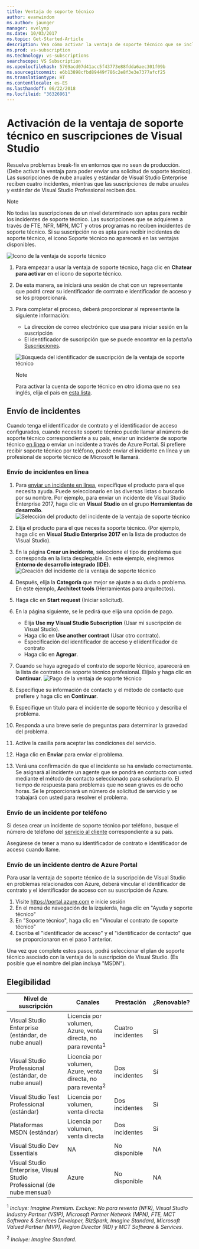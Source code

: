 ```yaml
---
title: Ventaja de soporte técnico
author: evanwindom
ms.author: jaunger
manager: evelynp
ms.date: 10/03/2017
ms.topic: Get-Started-Article
description: Vea cómo activar la ventaja de soporte técnico que se incluye con la suscripción de Visual Studio.
ms.prod: vs-subscription
ms.technology: vs-subscriptions
searchscope: VS Subscription
ms.openlocfilehash: 5769acd07d41acc5f43773e88fdda6aec301f09b
ms.sourcegitcommit: e6b13898cfbd89449f786c2e8f3e3e7377afcf25
ms.translationtype: HT
ms.contentlocale: es-ES
ms.lasthandoff: 06/22/2018
ms.locfileid: "36326961"
---
```

# <a name="activate-the-technical-support-benefit-in-visual-studio-subscriptions"></a>Activación de la ventaja de soporte técnico en suscripciones de Visual Studio

Resuelva problemas break-fix en entornos que no sean de producción. (Debe activar la ventaja para poder enviar una solicitud de soporte técnico). Las suscripciones de nube anuales y estándar de Visual Studio Enterprise reciben cuatro incidentes, mientras que las suscripciones de nube anuales y estándar de Visual Studio Professional reciben dos.

   > [!NOTE]
   > No todas las suscripciones de un nivel determinado son aptas para recibir los incidentes de soporte técnico. Las suscripciones que se adquieren a través de FTE, NFR, MPN, MCT y otros programas no reciben incidentes de soporte técnico. Si su suscripción no es apta para recibir incidentes de soporte técnico, el icono Soporte técnico no aparecerá en las ventajas disponibles.

   ![Icono de la ventaja de soporte técnico](_img\vs-tech-support\vs-tech-support-tile.png)


1.  Para empezar a usar la ventaja de soporte técnico, haga clic en **Chatear para activar** en el icono de soporte técnico. 
2.  De esta manera, se iniciará una sesión de chat con un representante que podrá crear su identificador de contrato e identificador de acceso y se los proporcionará. 
3.  Para completar el proceso, deberá proporcionar al representante la siguiente información:
    - La dirección de correo electrónico que usa para iniciar sesión en la suscripción
    - El identificador de suscripción que se puede encontrar en la pestaña [Suscripciones](https://my.visualstudio.com/subscriptions).

    ![Búsqueda del identificador de suscripción de la ventaja de soporte técnico](_img\vs-tech-support\vs-tech-support-subID-cropped.png)


    > [!NOTE]
    > Para activar la cuenta de soporte técnico en otro idioma que no sea inglés, elija el país en [esta lista](https://support.microsoft.com/help/14084/activate-support-contract).   


## <a name="how-to-submit-an-incident"></a>Envío de incidentes

Cuando tenga el identificador de contrato y el identificador de acceso configurados, cuando necesite soporte técnico puede llamar al número de soporte técnico correspondiente a su país, enviar un incidente de soporte técnico [en línea](http://support.microsoft.com/oas/) o enviar un incidente a través de Azure Portal. Si prefiere recibir soporte técnico por teléfono, puede enviar el incidente en línea y un profesional de soporte técnico de Microsoft le llamará.

### <a name="submit-an-incident-online"></a>Envío de incidentes en línea

1.  Para [enviar un incidente en línea](http://support.microsoft.com/oas/), especifique el producto para el que necesita ayuda. Puede seleccionarlo en las diversas listas o buscarlo por su nombre. Por ejemplo, para enviar un incidente de Visual Studio Enterprise 2017, haga clic en **Visual Studio** en el grupo **Herramientas de desarrollo**.
    ![Selección del producto del incidente de la ventaja de soporte técnico](_img\vs-tech-support\vs-tech-support-select-product.png)

2.  Elija el producto para el que necesita soporte técnico. (Por ejemplo, haga clic en **Visual Studio Enterprise 2017** en la lista de productos de Visual Studio).
3.  En la página **Crear un incidente**, seleccione el tipo de problema que corresponda en la lista desplegable. En este ejemplo, elegiremos **Entorno de desarrollo integrado (IDE)**.
    ![Creación del incidente de la ventaja de soporte técnico](_img\vs-tech-support\vs-tech-support-create-incident.png)

4.  Después, elija la **Categoría** que mejor se ajuste a su duda o problema. En este ejemplo, **Architect tools** (Herramientas para arquitectos).
5.  Haga clic en **Start request** (Iniciar solicitud).
6.  En la página siguiente, se le pedirá que elija una opción de pago.
    - Elija **Use my Visual Studio Subscription** (Usar mi suscripción de Visual Studio).
    - Haga clic en **Use another contract** (Usar otro contrato).
    - Especificación del identificador de acceso y el identificador de contrato
    - Haga clic en **Agregar**.
7.  Cuando se haya agregado el contrato de soporte técnico, aparecerá en la lista de contratos de soporte técnico profesional. Elíjalo y haga clic en **Continuar**.
     ![Pago de la ventaja de soporte técnico](_img\vs-tech-support\vs-tech-support-payment.png)

8.  Especifique su información de contacto y el método de contacto que prefiere y haga clic en **Continuar**.
9.  Especifique un título para el incidente de soporte técnico y describa el problema.
10. Responda a una breve serie de preguntas para determinar la gravedad del problema.
11. Active la casilla para aceptar las condiciones del servicio.
12. Haga clic en **Enviar** para enviar el problema.
13. Verá una confirmación de que el incidente se ha enviado correctamente. Se asignará al incidente un agente que se pondrá en contacto con usted mediante el método de contacto seleccionado para solucionarlo. El tiempo de respuesta para problemas que no sean graves es de ocho horas. Se le proporcionará un número de solicitud de servicio y se trabajará con usted para resolver el problema.

### <a name="submit-an-incident-by-phone"></a>Envío de un incidente por teléfono

Si desea crear un incidente de soporte técnico por teléfono, busque el número de teléfono del [servicio al cliente](https://support.microsoft.com/help/13948/global-customer-service-phone-numbers) correspondiente a su país.

Asegúrese de tener a mano su identificador de contrato e identificador de acceso cuando llame.

### <a name="submit-an-incident-within-the-azure-portal"></a>Envío de un incidente dentro de Azure Portal

Para usar la ventaja de soporte técnico de la suscripción de Visual Studio en problemas relacionados con Azure, deberá vincular el identificador de contrato y el identificador de acceso con su suscripción de Azure.

1.  Visite https://portal.azure.com e inicie sesión
2.  En el menú de navegación de la izquierda, haga clic en "Ayuda y soporte técnico"
3.  En "Soporte técnico", haga clic en "Vincular el contrato de soporte técnico"
4.  Escriba el "identificador de acceso" y el "identificador de contacto" que se proporcionaron en el paso 1 anterior.

Una vez que complete estos pasos, podrá seleccionar el plan de soporte técnico asociado con la ventaja de la suscripción de Visual Studio.  (Es posible que el nombre del plan incluya "MSDN").

## <a name="eligibility"></a>Elegibilidad

| Nivel de suscripción                                                 |     Canales                                            | Prestación                                                          | ¿Renovable?    |
|--------------------------------------------------------------------|---------------------------------------------------------|------------------------------------------------------------------|---------------|
| Visual Studio Enterprise (estándar, de nube anual)   | Licencia por volumen, Azure, venta directa, no para reventa<sup>1</sup> | Cuatro incidentes       |  Sí|
| Visual Studio Professional (estándar, de nube anual) | Licencia por volumen, Azure, venta directa, no para reventa<sup>2</sup>                                        | Dos incidentes                                                          |Sí         |
| Visual Studio Test Professional (estándar)                         | Licencia por volumen, venta directa                                              | Dos incidentes                                             |  Sí         |
| Plataformas MSDN (estándar)                                          | Licencia por volumen, venta directa                                              | Dos incidentes                                               | Sí         |
| Visual Studio Dev Essentials | NA | No disponible |NA|
| Visual Studio Enterprise, Visual Studio Professional (de nube mensual) | Azure                                       | No disponible                                                           |NA|

<sup>1</sup> *Incluye: Imagine Premium. Excluye: No para reventa (NFR), Visual Studio Industry Partner (VSIP), Microsoft Partner Network (MPN), FTE, MCT Software & Services Developer, BizSpark, Imagine Standard, Microsoft Valued Partner (MVP), Region Director (RD) y MCT Software & Services.*

<sup>2</sup> *Incluye: Imagine Standard.*